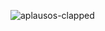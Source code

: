 ![aplausos-clapped](https://github.com/user-attachments/assets/458176bd-2c71-4554-9716-e199531e76ab)

